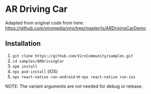# AR Driving Car

Adapted from original code from here: 
https://github.com/viromedia/viro/tree/master/js/ARDrivingCarDemo

## Installation

1. `git clone https://github.com/ViroCommunity/samples.git`
2. `cd samples/ARDrivingCar`
3. `npm install`
4. `npx pod-install` (iOS)
5. `npx react-native run-android` or `npx react-native run-ios`

NOTE: The variant arguments are not needed for debug or release.